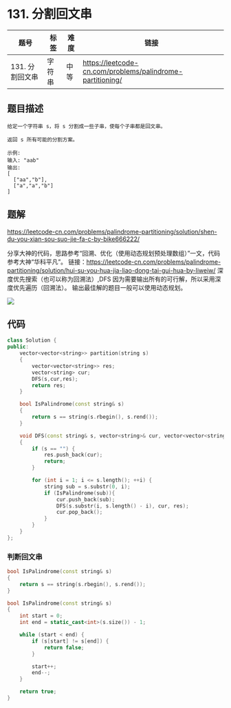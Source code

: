 # 131. 分割回文串

| 题号 | 标签 | 难度 | 链接 |
| ----| ---- | ---- | ---- |
| 131. 分割回文串 | 字符串 | 中等 | https://leetcode-cn.com/problems/palindrome-partitioning/ |

## 题目描述

```
给定一个字符串 s，将 s 分割成一些子串，使每个子串都是回文串。

返回 s 所有可能的分割方案。

示例:
输入: "aab"
输出:
[
  ["aa","b"],
  ["a","a","b"]
]
```

## 题解

https://leetcode-cn.com/problems/palindrome-partitioning/solution/shen-du-you-xian-sou-suo-jie-fa-c-by-bike666222/

分享大神的代码，思路参考“回溯、优化（使用动态规划预处理数组）”一文，代码参考大神“华科平凡”。
链接：https://leetcode-cn.com/problems/palindrome-partitioning/solution/hui-su-you-hua-jia-liao-dong-tai-gui-hua-by-liweiw/
深度优先搜索（也可以称为回溯法）,DFS
因为需要输出所有的可行解，所以采用深度优先遍历（回溯法）。
输出最佳解的题目一般可以使用动态规划。

![](https://pic.leetcode-cn.com/823467291241f84018d13b378c1254d34405613ce2a34816eef57925b77f16ef-298a80282ac3505fec3710abdc1e656c591cf7acaa3ba976151480729244b649-image.png)

## 代码

```cpp
class Solution {
public:
    vector<vector<string>> partition(string s)
    {
        vector<vector<string>> res;
        vector<string> cur;
        DFS(s,cur,res);
        return res;
    }

    bool IsPalindrome(const string& s)
    {
        return s == string(s.rbegin(), s.rend());
    }

    void DFS(const string& s, vector<string>& cur, vector<vector<string>>& res)
    {
        if (s == "") {
            res.push_back(cur);
            return;
        }

        for (int i = 1; i <= s.length(); ++i) {
            string sub = s.substr(0, i);
            if (IsPalindrome(sub)){
                cur.push_back(sub);
                DFS(s.substr(i, s.length() - i), cur, res);
                cur.pop_back();
            }
        }
    }
};
```

### 判断回文串

```cpp
bool IsPalindrome(const string& s)
{
    return s == string(s.rbegin(), s.rend());
}
```

```cpp
bool IsPalindrome(const string& s)
{
    int start = 0;
    int end = static_cast<int>(s.size()) - 1;

    while (start < end) {
        if (s[start] != s[end]) {
            return false;
        }

        start++;
        end--;
    }

    return true;
}
```


